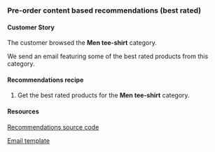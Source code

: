 ### Pre-order content based recommendations (best rated)

#### Customer Story 

The customer browsed the **Men tee-shirt** category.

We send an email featuring some of the best rated products from this category.

#### Recommendations recipe

1. Get the best rated products for the **Men tee-shirt** category.

#### Resources

<a href="https://github.com/algolia-samples/email-recommendations/tree/master/server/node/emails/0" target="_blank">Recommendations source code</a>

<a href="https://github.com/algolia-samples/email-recommendations/tree/master/server/node/templates/pre_order.html" target="_blank">Email template</a>